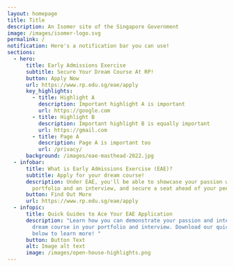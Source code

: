 ```yaml
---
layout: homepage
title: Title
description: An Isomer site of the Singapore Government
image: /images/isomer-logo.svg
permalink: /
notification: Here's a notification bar you can use!
sections:
  - hero:
      title: Early Admissions Exercise
      subtitle: Secure Your Dream Course At RP!
      button: Apply Now
      url: https://www.rp.edu.sg/eae/apply
      key_highlights:
        - title: Highlight A
          description: Important highlight A is important
          url: https://google.com
        - title: Highlight B
          description: Important highlight B is equally important
          url: https://gmail.com
        - title: Page A
          description: Page A is important too
          url: /privacy/
      background: /images/eae-masthead-2022.jpg
  - infobar:
      title: What is Early Admissions Exercise (EAE)?
      subtitle: Apply for your dream course!
      description: Under EAE, you'll be able to showcase your passion with your
        portfolio and an interview, and secure a seat ahead of your peers.
      button: Find Out More
      url: https://www.rp.edu.sg/eae/apply
  - infopic:
      title: Quick Guides to Ace Your EAE Application
      description: "Learn how you can demonstrate your passion and interests for your
        dream course in your portfolio and interview. Download our quick guides
        below to learn more! "
      button: Button Text
      alt: Image alt text
      image: /images/open-house-highlights.png
---
```

